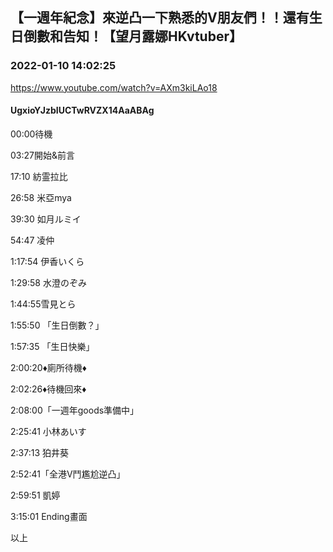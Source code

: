 ## 【一週年紀念】來逆凸一下熟悉的V朋友們！！還有生日倒數和告知！【望月露娜HKvtuber】
### 2022-01-10 14:02:25
https://www.youtube.com/watch?v=AXm3kiLAo18
#### UgxioYJzbIUCTwRVZX14AaABAg
00:00待機

03:27開始&前言

17:10 紡霊拉比

26:58 米亞mya

39:30 如月ルミイ

54:47 凌仲

1:17:54 伊香いくら

1:29:58 水澄のぞみ

1:44:55雪見とら

1:55:50 「生日倒數？」

1:57:35 「生日快樂」

2:00:20♦廁所待機♦

2:02:26♦待機回來♦

2:08:00「一週年goods準備中」

2:25:41 小林あいす

2:37:13 狛井葵

2:52:41「全港V鬥尷尬逆凸」

2:59:51 凱婷

3:15:01 Ending畫面

以上

